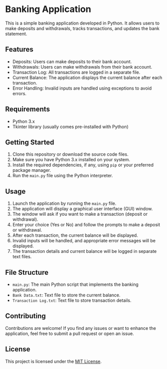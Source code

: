 # Banking Application

This is a simple banking application developed in Python. It allows users to make deposits and withdrawals, tracks transactions, and updates the bank statement.

## Features

- Deposits: Users can make deposits to their bank account.
- Withdrawals: Users can make withdrawals from their bank account.
- Transaction Log: All transactions are logged in a separate file.
- Current Balance: The application displays the current balance after each transaction.
- Error Handling: Invalid inputs are handled using exceptions to avoid errors.

## Requirements

- Python 3.x
- Tkinter library (usually comes pre-installed with Python)

## Getting Started

1. Clone this repository or download the source code files.
2. Make sure you have Python 3.x installed on your system.
3. Install the required dependencies, if any, using `pip` or your preferred package manager.
4. Run the `main.py` file using the Python interpreter.

## Usage

1. Launch the application by running the `main.py` file.
2. The application will display a graphical user interface (GUI) window.
3. The window will ask if you want to make a transaction (deposit or withdrawal).
4. Enter your choice (Yes or No) and follow the prompts to make a deposit or withdrawal.
5. After each transaction, the current balance will be displayed.
6. Invalid inputs will be handled, and appropriate error messages will be displayed.
7. The transaction details and current balance will be logged in separate text files.

## File Structure

- `main.py`: The main Python script that implements the banking application.
- `Bank Data.txt`: Text file to store the current balance.
- `Transaction Log.txt`: Text file to store transaction details.

## Contributing

Contributions are welcome! If you find any issues or want to enhance the application, feel free to submit a pull request or open an issue.

## License

This project is licensed under the [MIT License](LICENSE).
